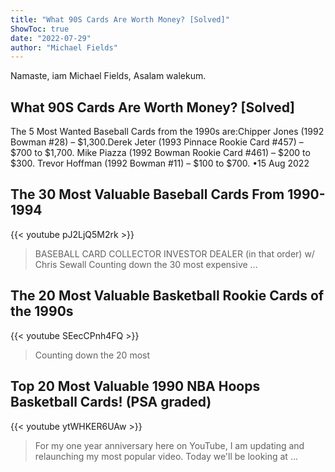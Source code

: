 ```yaml
---
title: "What 90S Cards Are Worth Money? [Solved]"
ShowToc: true 
date: "2022-07-29"
author: "Michael Fields" 
---
```


Namaste, iam Michael Fields, Asalam walekum.
## What 90S Cards Are Worth Money? [Solved]
The 5 Most Wanted Baseball Cards from the 1990s are:Chipper Jones (1992 Bowman #28) – $1,300.Derek Jeter (1993 Pinnace Rookie Card #457) – $700 to $1,700. 
 Mike Piazza (1992 Bowman Rookie Card #461) – $200 to $300. 
 Trevor Hoffman (1992 Bowman #11) – $100 to $700. 
 •15 Aug 2022

## The 30 Most Valuable Baseball Cards From 1990-1994
{{< youtube pJ2LjQ5M2rk >}}
>BASEBALL CARD COLLECTOR INVESTOR DEALER (in that order) w/ Chris Sewall Counting down the 30 most expensive ...

## The 20 Most Valuable Basketball Rookie Cards of the 1990s
{{< youtube SEecCPnh4FQ >}}
>Counting down the 20 most 

## Top 20 Most Valuable 1990 NBA Hoops Basketball Cards! (PSA graded)
{{< youtube ytWHKER6UAw >}}
>For my one year anniversary here on YouTube, I am updating and relaunching my most popular video. Today we'll be looking at ...

